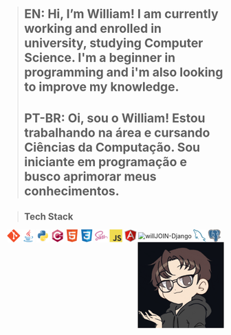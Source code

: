 ># **EN:    Hi, I’m William! I am currently working and enrolled in university, studying Computer Science. I'm a beginner in programming and i'm also looking to improve my knowledge.** <br>
># **PT-BR: Oi, sou o William! Estou trabalhando na área e cursando Ciências da Computação. Sou iniciante em programação e busco aprimorar meus conhecimentos.** 

>## **Tech Stack**
<div style="display: inline_block">
  <img align="center" alt="willJOIN-Git" height="30" width "30" src="https://github.com/devicons/devicon/blob/master/icons/git/git-original.svg">
  <img align="center" alt="willJOIN-Java" height="30" width "30" src="https://github.com/devicons/devicon/blob/master/icons/java/java-original.svg">
  <img align="center" alt="willJOIN-Python" height="30" width="30" src="https://raw.githubusercontent.com/devicons/devicon/master/icons/python/python-original.svg">
  <img align="center" alt="willJOIN-C++" height="30" width "30" src="https://github.com/devicons/devicon/blob/master/icons/cplusplus/cplusplus-original.svg">
  <img align="center" alt="willJOIN-HTML" height="30" width="30" src="https://raw.githubusercontent.com/devicons/devicon/master/icons/html5/html5-original.svg">
  <img align="center" alt="willJOIN-CSS" height="30" width="30" src="https://raw.githubusercontent.com/devicons/devicon/master/icons/css3/css3-original.svg">
  <img align="center" alt="willJOIN-SASS" height="30" width "30" src="https://github.com/devicons/devicon/blob/master/icons/sass/sass-original.svg">
  <img align="center" alt="willJOIN-Javascript" height="30" width="30" src="https://raw.githubusercontent.com/devicons/devicon/master/icons/javascript/javascript-original.svg">
  <img align="center" alt="willJOIN-Angular" height="30" width "30" src="https://github.com/devicons/devicon/blob/master/icons/angularjs/angularjs-original.svg">
  <img align="center" alt="willJOIN-Django" height="30" width="30" src="https://cdn.jsdelivr.net/gh/devicons/devicon/icons/django/django-original.svg">
  <img align="center" alt="willJOIN-MySQL" height="30" width "30" src="https://github.com/devicons/devicon/blob/master/icons/mysql/mysql-original.svg">
  <img align="center" alt="willJOIN-PostgreSQL" height="30" width "30" src="https://github.com/devicons/devicon/blob/master/icons/postgresql/postgresql-original.svg">
  <img align="right" width="200em" height="200em" alt="willJOIN-Gif" src="willJOIN.gif">
</div>

